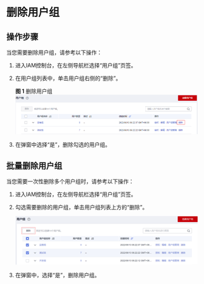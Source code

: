 # 删除用户组<a name="iam_01_0430"></a>

## 操作步骤<a name="section73474101524"></a>

当您需要删除用户组，请参考以下操作：

1.  进入IAM控制台，在左侧导航栏选择“用户组”页签。
2.  在用户组列表中，单击用户组右侧的“删除”。

    **图 1**  删除用户组<a name="fig39230257326"></a>  
    ![](figures/删除用户组.png "删除用户组")

3.  在弹窗中选择“是”，删除勾选的用户组。

## 批量删除用户组<a name="section2924729124712"></a>

当您需要一次性删除多个用户组时，请参考以下操作：

1.  进入IAM控制台，在左侧导航栏选择“用户组”页签。
2.  勾选需要删除的用户组，单击用户组列表上方的“删除”。

    ![](figures/批量删除用户组.png)

3.  在弹窗中，选择“是”，删除用户组。

